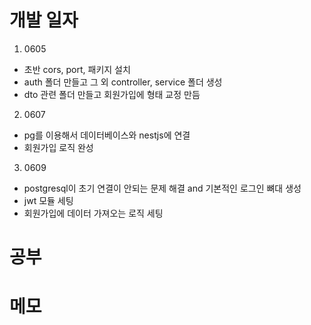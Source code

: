 # 개발 일자

1. 0605

  - 초반 cors, port, 패키지 설치 
  - auth 폴더 만들고 그 외 controller, service 폴더 생성
  - dto 관련 폴더 만들고 회원가입에 형태 교정 만듬

2. 0607

  - pg를 이용해서 데이터베이스와 nestjs에 연결
  - 회원가입 로직 완성

3. 0609

  - postgresql이 초기 연결이 안되는 문제 해결 and 기본적인 로그인 뼈대 생성
  - jwt 모듈 세팅 
  - 회원가입에 데이터 가져오는 로직 세팅

# 공부

# 메모

